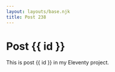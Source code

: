 ```yaml
---
layout: layouts/base.njk
title: Post 238
---
```


# Post {{ id }}

This is post {{ id }} in my Eleventy project.
